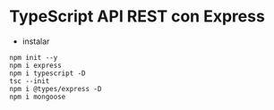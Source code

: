 # TypeScript API REST con Express

- instalar 
```shell
npm init --y
npm i express
npm i typescript -D
tsc --init
npm i @types/express -D
npm i mongoose
```

